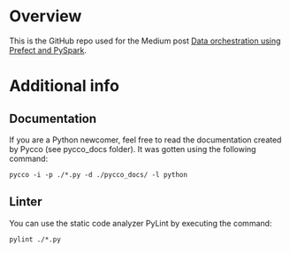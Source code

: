 # Overview

This is the GitHub repo used for the Medium post [Data orchestration using Prefect and PySpark](https://medium.com/globalwork-data-driven-world/data-orchestration-using-prefect-and-pyspark-7321559864f7).

# Additional info

## Documentation

If you are a Python newcomer, feel free to read the documentation created by Pycco (see pycco_docs folder). It was gotten using the following command:

```
pycco -i -p ./*.py -d ./pycco_docs/ -l python
```

## Linter

You can use the static code analyzer PyLint by executing the command:

```
pylint ./*.py
```
